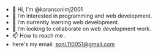 - 👋 Hi, I’m @karansonimj2001
- 👀 I’m interested in programming and web development.
- 🌱 I’m currently learning web development.
- 💞️ I’m looking to collaborate on web development work.
- 📫 How to reach me .
- here's my email: soni.110051@gmail.com

<!---
karansonimj2001/karansonimj2001 is a ✨ special ✨ repository because its `README.md` (this file) appears on your GitHub profile.
You can click the Preview link to take a look at your changes.
--->
